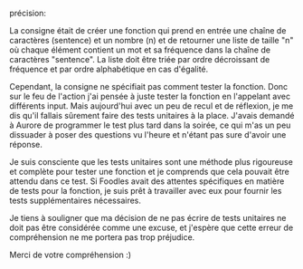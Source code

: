 précision: 

La consigne était de créer une fonction qui prend en entrée 
une chaîne de caractères (sentence) et un nombre (n) et de retourner une liste de taille "n" où chaque élément contient un mot et
sa fréquence dans la chaîne de caractères "sentence". La liste doit être triée par ordre décroissant de fréquence et par ordre alphabétique 
en cas d'égalité.

Cependant, la consigne ne spécifiait pas comment tester la fonction. Donc sur le feu de l'action j'ai pensée à juste tester la fonction en l'appelant avec différents input. Mais aujourd'hui avec un peu de recul et de réflexion, je me dis qu'il fallais sûrement faire des tests unitaires à la place. J'avais demandé à Aurore de programmer le test plus tard dans la soirée, ce qui m'as un peu dissuader à poser des questions vu l'heure et n'étant pas sure d'avoir une réponse.

Je suis consciente que les tests unitaires sont une méthode plus rigoureuse et complète pour tester une fonction et je comprends que cela pouvait être attendu dans ce test. Si Foodles avait des attentes spécifiques en matière de tests pour la fonction, je suis prêt à travailler avec eux pour fournir les tests supplémentaires nécessaires.

Je tiens à souligner que ma décision de ne pas écrire de tests unitaires ne doit pas être considérée comme une excuse, et j'espère que cette erreur de compréhension ne me portera pas trop préjudice.

Merci de votre compréhension :) 
